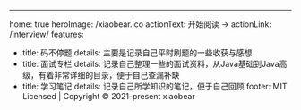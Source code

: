 ---
home: true
heroImage: /xiaobear.ico
actionText: 开始阅读 →
actionLink: /interview/
features:

- title: 码不停题
  details: 主要是记录自己平时刷题的一些收获与感想
- title: 面试专栏
  details: 记录自己整理一些的面试资料，从Java基础到Java高级，有着非常详细的目录，便于自己查漏补缺
- title: 学习笔记
  details: 记录自己所学知识的笔记，便于自己回顾
  footer: MIT Licensed | Copyright © 2021-present xiaobear
